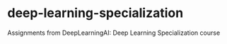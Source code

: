 # deep-learning-specialization
Assignments from DeepLearningAI: Deep Learning Specialization course
